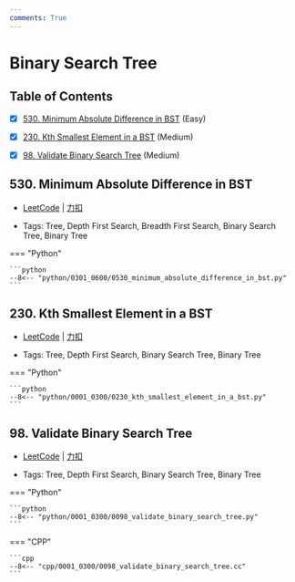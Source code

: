 ```yaml
---
comments: True
---
```


# Binary Search Tree

## Table of Contents

- [x] [530. Minimum Absolute Difference in BST](#530-minimum-absolute-difference-in-bst) (Easy)
- [x] [230. Kth Smallest Element in a BST](#230-kth-smallest-element-in-a-bst) (Medium)
- [x] [98. Validate Binary Search Tree](#98-validate-binary-search-tree) (Medium)


## 530. Minimum Absolute Difference in BST

-    [LeetCode](https://leetcode.com/problems/minimum-absolute-difference-in-bst/) | [力扣](https://leetcode.cn/problems/minimum-absolute-difference-in-bst/)

-   Tags: Tree, Depth First Search, Breadth First Search, Binary Search Tree, Binary Tree

=== "Python"

    ```python
    --8<-- "python/0301_0600/0530_minimum_absolute_difference_in_bst.py"
    ```



## 230. Kth Smallest Element in a BST

-    [LeetCode](https://leetcode.com/problems/kth-smallest-element-in-a-bst/) | [力扣](https://leetcode.cn/problems/kth-smallest-element-in-a-bst/)

-   Tags: Tree, Depth First Search, Binary Search Tree, Binary Tree

=== "Python"

    ```python
    --8<-- "python/0001_0300/0230_kth_smallest_element_in_a_bst.py"
    ```



## 98. Validate Binary Search Tree

-    [LeetCode](https://leetcode.com/problems/validate-binary-search-tree/) | [力扣](https://leetcode.cn/problems/validate-binary-search-tree/)

-   Tags: Tree, Depth First Search, Binary Search Tree, Binary Tree

=== "Python"

    ```python
    --8<-- "python/0001_0300/0098_validate_binary_search_tree.py"
    ```

=== "CPP"

    ```cpp
    --8<-- "cpp/0001_0300/0098_validate_binary_search_tree.cc"
    ```
